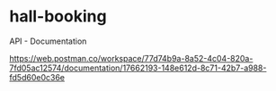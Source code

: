 # hall-booking

API - Documentation

https://web.postman.co/workspace/77d74b9a-8a52-4c04-820a-7fd05ac12574/documentation/17662193-148e612d-8c71-42b7-a988-fd5d60e0c36e
